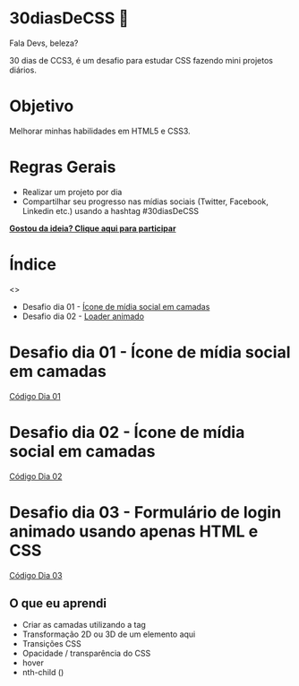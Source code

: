 # 30diasDeCSS 🎫
 

Fala Devs, beleza?

30 dias de CCS3, é um desafio para estudar CSS fazendo mini projetos diários.

# Objetivo
Melhorar minhas habilidades em HTML5 e CSS3.

# Regras Gerais
* Realizar um projeto por dia
* Compartilhar seu progresso nas mídias sociais (Twitter, Facebook, Linkedin etc.) usando a hashtag #30diasDeCSS

<a href=""> <strong>Gostou da ideia? Clique aqui para participar</strong></a>

# Índice
<> <a href=""></a> 
* Desafio dia 01 - <a href="">Ícone de mídia social em camadas</a> 
* Desafio dia 02 - <a href="">Loader animado</a> 

# Desafio dia 01 - Ícone de mídia social em camadas
<a href="https://github.com/HeberSilverio/30diasDeCSS/tree/main/Dia%2001">Código Dia 01</a> </br>
<a href=""></a> 

# Desafio dia 02 - Ícone de mídia social em camadas
<a href="https://github.com/HeberSilverio/30diasDeCSS/tree/main/Dia%2002">Código Dia 02</a> </br>
<a href=""></a> 

# Desafio dia 03 - Formulário de login animado usando apenas HTML e CSS
<a href="https://github.com/HeberSilverio/30diasDeCSS/tree/main/Dia%2003">Código Dia 03</a> </br>
<a href=""></a> 

## O que eu aprendi
* Criar as camadas utilizando a tag <span>
* Transformação 2D ou 3D de um elemento aqui
* Transições CSS
* Opacidade / transparência do CSS
* hover
* nth-child ()
